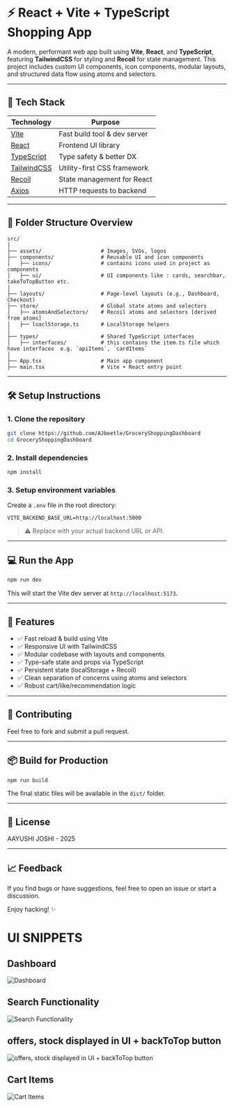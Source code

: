 # ⚡ React + Vite + TypeScript Shopping App

A modern, performant web app built using **Vite**, **React**, and **TypeScript**, featuring **TailwindCSS** for styling and **Recoil** for state management. This project includes custom UI components, icon components, modular layouts, and structured data flow using atoms and selectors.

---

## 🚀 Tech Stack

| Technology                                    | Purpose                      |
| --------------------------------------------- | ---------------------------- |
| [Vite](https://vitejs.dev/)                   | Fast build tool & dev server |
| [React](https://reactjs.org/)                 | Frontend UI library          |
| [TypeScript](https://www.typescriptlang.org/) | Type safety & better DX      |
| [TailwindCSS](https://tailwindcss.com/)       | Utility-first CSS framework  |
| [Recoil](https://recoiljs.org/)               | State management for React   |
| [Axios](https://axios-http.com/)              | HTTP requests to backend     |

---

## 📁 Folder Structure Overview

```
src/
│
├── assets/                   # Images, SVGs, logos
├── components/               # Reusable UI and icon components
│   ├── icons/                # contains icons used in project as components
│   ├── ui/                   # UI components like : cards, searchbar, takeToTopButton etc. 
│
├── layouts/                  # Page-level layouts (e.g., Dashboard, Checkout)
├── store/                    # Global state atoms and selectors
│   ├── atomsAndSelectors/    # Recoil atoms and selectors [derived from atoms]
│   ├── loaclStorage.ts       # LocalStorage helpers
│
├── types/                    # Shared TypeScript interfaces
│   ├── interfaces/           # this contains the item.ts file which have interfaces  e.g. `apiItems`, `cardItems`
│
├── App.tsx                   # Main app component
├── main.tsx                  # Vite + React entry point
```

---

## 🛠️ Setup Instructions

### 1. Clone the repository

```bash
git clone https://github.com/AJbeetle/GroceryShoppingDashboard
cd GroceryShoppingDashboard
```

### 2. Install dependencies

```bash
npm install
```

### 3. Setup environment variables

Create a `.env` file in the root directory:

```env
VITE_BACKEND_BASE_URL=http://localhost:5000
```

> ⚠️ Replace with your actual backend URL or API.

---

## 💻 Run the App

```bash
npm run dev
```

This will start the Vite dev server at `http://localhost:5173`.

---

## 🔧 Features

* ✅ Fast reload & build using Vite
* ✅ Responsive UI with TailwindCSS
* ✅ Modular codebase with layouts and components
* ✅ Type-safe state and props via TypeScript
* ✅ Persistent state (localStorage + Recoil)
* ✅ Clean separation of concerns using atoms and selectors
* ✅ Robust cart/like/recommendation logic

---

## 🤝 Contributing

Feel free to fork and submit a pull request. 

---

## 📦 Build for Production

```bash
npm run build
```

The final static files will be available in the `dist/` folder.

---

## 📝 License

AAYUSHI JOSHI - 2025

---

## 📈 Feedback

If you find bugs or have suggestions, feel free to open an issue or start a discussion.

Enjoy hacking! ✨

# UI SNIPPETS 

## Dashboard 
![Dashboard](https://github.com/user-attachments/assets/b642abc2-e4de-46aa-8209-5755e4004bfe)



## Search Functionality
![Search Functionality](https://github.com/user-attachments/assets/f6bf805b-af5c-401d-a8e3-6eb8b02c59d5)



## offers, stock displayed in UI + backToTop button
![offers, stock displayed in UI + backToTop button](https://github.com/user-attachments/assets/6deb26e1-1a1f-4d69-a377-dd0623b8060e)



## Cart Items
![Cart Items](https://github.com/user-attachments/assets/de6b6ad5-18ff-4c61-b7f2-bd5f7f3dfa95)


